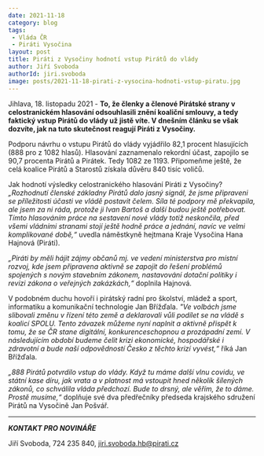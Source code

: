 ```yaml
---
date: 2021-11-18
category: blog
tags:
 - Vláda ČR
 - Piráti Vysočina
layout: post
title: Piráti z Vysočiny hodnotí vstup Pirátů do vlády
author: Jiří Svoboda
authorId: jiri.svoboda
image: posts/2021-11-18-pirati-z-vysocina-hodnoti-vstup-piratu.jpg
---
```


Jihlava, 18. listopadu 2021 - **To, že členky a členové Pirátské strany v celostranickém hlasování odsouhlasili znění koaliční smlouvy, a tedy faktický vstup Pirátů do vlády už jistě víte. V dnešním článku se však dozvíte, jak na tuto skutečnost reagují Piráti z Vysočiny.**

Podporu návrhu o vstupu Pirátů do vlády vyjádřilo 82,1 procent hlasujících (888 pro z 1082 hlasů). Hlasování zaznamenalo rekordní účast, zapojilo se 90,7 procenta Pirátů a Pirátek. Tedy 1082 ze 1193. Připomeňme ještě, že celá koalice Pirátů a Starostů získala důvěru 840 tisíc voličů.

Jak hodnotí výsledky celostranického hlasování Piráti z Vysočiny? *„Rozhodnutí členské základny Pirátů dalo jasný signál, že jsme připraveni se příležitosti účasti ve vládě postavit čelem. Síla té podpory mě překvapila, ale jsem za ni ráda, protože ji Ivan Bartoš a další budou ještě potřebovat. Tímto hlasováním práce na sestavení nové vlády totiž neskončila, před všemi vládními stranami stojí ještě hodně práce a jednání, navíc ve velmi komplikované době,“* uvedla náměstkyně hejtmana Kraje Vysočina Hana Hajnová (Piráti).

*„Piráti by měli hájit zájmy občanů mj. ve vedení ministerstva pro místní rozvoj, kde jsem připravena aktivně se zapojit do řešení problémů spojených s novým stavebním zákonem, nastavování dotační politiky i revizi zákona o veřejných zakázkách,“* doplnila Hajnová.

V podobném duchu hovoří i pirátský radní pro školství, mládež a sport, informatiku a komunikační technologie Jan Břížďala. *"Ve volbách jsme slibovali změnu v řízení této země a deklarovali vůli podílet se na vládě s koalicí SPOLU. Tento závazek můžeme nyní naplnit a aktivně přispět k tomu, že se ČR stane digitální, konkurenceschopnou a prozápadní zemí. V následujícím období budeme čelit krizi ekonomické, hospodářské i zdravotní a bude naší odpovědností Česko z těchto krizí vyvést,“* říká Jan Břížďala.

*„888 Pirátů potvrdilo vstup do vlády. Když tu máme další vlnu covidu, ve státní kase díru, jak vrata a v platnost má vstoupit hned několik šílených zákonů, co schválila vláda předchozí. Bude to drsný, ale věřím, že to dáme. Prostě musíme,“* doplňuje své dva předřečníky předseda krajského sdružení Pirátů na Vysočině Jan Pošvář.

---

***KONTAKT PRO NOVINÁŘE*** 

Jiří Svoboda, 724 235 840, <jiri.svoboda.hb@pirati.cz>
